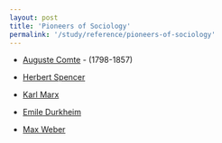 ```yaml
---
layout: post
title: 'Pioneers of Sociology'
permalink: '/study/reference/pioneers-of-sociology'
---
```


- [Auguste Comte](/study/reference/people/auguste-comte) - (1798-1857)

- [Herbert Spencer](#herbert-spencer)

- [Karl Marx](#karl-marx)

- [Emile Durkheim](#emile-durkheim)

- [Max Weber](#max-weber)

